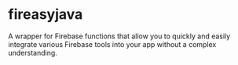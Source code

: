 # fireasyjava
A wrapper for Firebase functions that allow you to quickly and easily integrate various Firebase tools into your app without a complex understanding.
